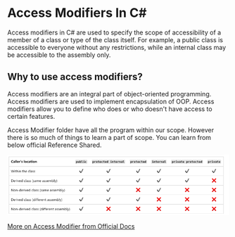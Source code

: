 # Access Modifiers In C#

 Access modifiers in C# are used to specify the scope of accessibility of a member of a class or type of the class itself. For example, a public class is accessible to everyone without any restrictions, while an internal class may be accessible to the assembly only.

 ## Why to use access modifiers?
   
  Access modifiers are an integral part of object-oriented programming. Access modifiers are used to implement encapsulation of OOP. Access modifiers allow you to define who does or who doesn't have access to certain features.


Access Modifier folder have all the program within our scope. However there is so much of things to learn a part of scope. You can learn from below official Reference Shared.

   
 ![access modifier](./accessmodifier.png)



[More on Access Modifier from Official Docs](https://learn.microsoft.com/en-us/dotnet/csharp/programming-guide/classes-and-structs/access-modifiers)